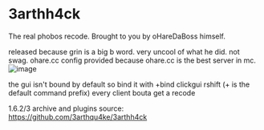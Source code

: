 # 3arthh4ck
The real phobos recode. Brought to you by oHareDaBoss himself.

released because grin is a big b word. very uncool of what he did.
not swag.
ohare.cc config provided because ohare.cc is the best server in mc.
![image](https://github.com/colorblindness/3arthh4ck/assets/67960469/59c2d5ab-8faf-4043-8dad-aaf7bccc3f67)

the gui isn't bound by default so bind it with +bind clickgui rshift (+ is the default command prefix)
every client bouta get a recode

1.6.2/3 archive and plugins source: https://github.com/3arthqu4ke/3arthh4ck
